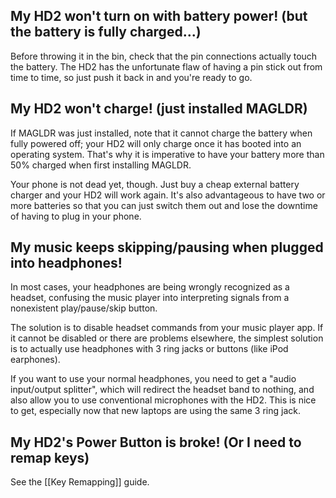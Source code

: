 ## My HD2 won't turn on with battery power! (but the battery is fully charged...)

Before throwing it in the bin, check that the pin connections actually touch the battery. The HD2 has the unfortunate flaw of having a pin stick out from time to time, so just push it back in and you're ready to go.

## My HD2 won't charge! (just installed MAGLDR)

If MAGLDR was just installed, note that it cannot charge the battery when fully powered off; your HD2 will only charge once it has booted into an operating system. That's why it is imperative to have your battery more than 50% charged when first installing MAGLDR.

Your phone is not dead yet, though. Just buy a cheap external battery charger and your HD2 will work again. It's also advantageous to have two or more batteries so that you can just switch them out and lose the downtime of having to plug in your phone.

## My music keeps skipping/pausing when plugged into headphones!

In most cases, your headphones are being wrongly recognized as a headset, confusing the music player into interpreting signals from a nonexistent play/pause/skip button. 

The solution is to disable headset commands from your music player app. If it cannot be disabled or there are problems elsewhere, the simplest solution is to actually use headphones with 3 ring jacks or buttons (like iPod earphones). 

If you want to use your normal headphones, you need to get a "audio input/output splitter", which will redirect the headset band to nothing, and also allow you to use conventional microphones with the HD2. This is nice to get, especially now that new laptops are using the same 3 ring jack.

## My HD2's Power Button is broke! (Or I need to remap keys)

See the [[Key Remapping]] guide.
